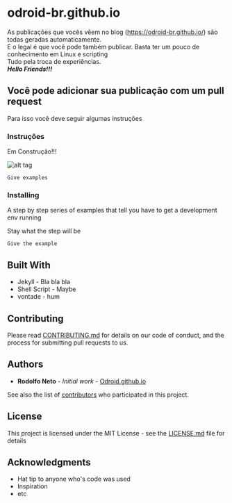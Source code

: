 # odroid-br.github.io

As publicações que vocês vêem no blog (https://odroid-br.github.io/) são todas geradas automaticamente. <br />
E o legal é que você pode também publicar. Basta ter um pouco de conhecimento em Linux e scripting <br />
Tudo pela troca de experiências. <br />
***Hello Friends!!!***

## Você pode adicionar sua publicação com um pull request

Para isso você deve seguir algumas instruções

### Instruções

Em Construção!!! <br />

![alt tag](https://github.com/odroid-br/odroid-br.github.io/blob/master/downloads/_posts.PNG)


```
Give examples
```

### Installing

A step by step series of examples that tell you have to get a development env running

Stay what the step will be

```
Give the example
```

## Built With

* Jekyll - Bla bla bla
* Shell Script - Maybe
* vontade - hum

## Contributing

Please read [CONTRIBUTING.md](CONTRIBUTING.md) for details on our code of conduct, and the process for submitting pull requests to us.

## Authors

* **Rodolfo Neto** - *Initial work* - [Odroid.github.io](https://odroid-br.github.io)

See also the list of [contributors](https://github.com/odroid-br.github.io/contributors) who participated in this project.

## License

This project is licensed under the MIT License - see the [LICENSE.md](LICENSE.md) file for details

## Acknowledgments

* Hat tip to anyone who's code was used
* Inspiration
* etc

